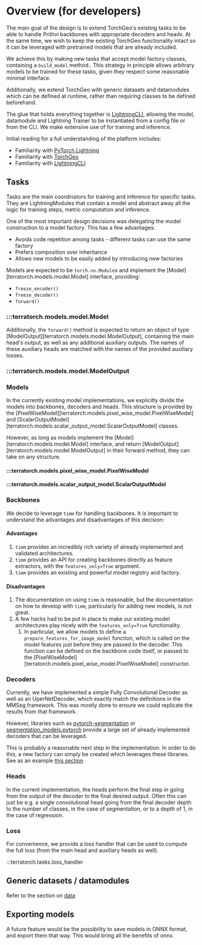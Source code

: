 # Overview (for developers)

The main goal of the design is to extend TorchGeo's existing tasks to be able to handle Prithvi backbones with appropriate decoders and heads.
At the same time, we wish to keep the existing TorchGeo functionality intact so it can be leveraged with pretrained models that are already included.

We achieve this by making new tasks that accept model factory classes, containing a `build_model` method.. This strategy in principle allows arbitrary models to be trained for these tasks, given they respect some reasonable minimal interface.

Additionally, we extend TorchGeo with generic datasets and datamodules which can be defined at runtime, rather than requiring classes to be defined beforehand.

The glue that holds everything together is [LightningCLI](https://lightning.ai/docs/pytorch/stable/api/lightning.pytorch.cli.LightningCLI.html#lightning.pytorch.cli.LightningCLI), allowing the model, datamodule and Lightning Trainer to be instantiated from a config file or from the CLI. We make extensive use of for training and inference.

Initial reading for a full understanding of the platform includes:

- Familiarity with [PyTorch Lightning](https://lightning.ai/pytorch-lightning)
- Familiarity with [TorchGeo](https://torchgeo.readthedocs.io/en/stable/)
- Familiarity with [LightningCLI](https://lightning.ai/docs/pytorch/stable/api/lightning.pytorch.cli.LightningCLI.html#lightning.pytorch.cli.LightningCLI)

## Tasks
Tasks are the main coordinators for training and inference for specific tasks. They are LightningModules that contain a model and abstract away all the logic for training steps, metric computation and inference.

One of the most important design decisions was delegating the model construction to a model factory. This has a few advantages:
    
- Avoids code repetition among tasks - different tasks can use the same factory
- Prefers composition over inheritance
- Allows new models to be easily added by introducing new factories

Models are expected to be `torch.nn.Module`s and implement the [Model][terratorch.models.model.Model] interface, providing:
    
- `freeze_encoder()`
- `freeze_decoder()`
- `forward()`

### :::terratorch.models.model.Model

Additionally, the `forward()` method is expected to return an object of type [ModelOutput][terratorch.models.model.ModelOutput], containing the main head's output, as well as any additional auxiliary outputs. The names of these auxiliary heads are matched with the names of the provided auxiliary losses.

### :::terratorch.models.model.ModelOutput

### Models
In the currently existing model implementations, we explicitly divide the models into backbones, decoders and heads. This structure is provided by the [PixelWiseModel][terratorch.models.pixel_wise_model.PixelWiseModel] and [ScalarOutputModel][terratorch.models.scalar_output_model.ScalarOutputModel] classes.

However, as long as models implement the [Model][terratorch.models.model.Model] interface, and return [ModelOutput][terratorch.models.model.ModelOutput] in their forward method, they can take on any structure.

#### :::terratorch.models.pixel_wise_model.PixelWiseModel
#### :::terratorch.models.scalar_output_model.ScalarOutputModel


### Backbones
We decide to leverage `timm` for handling backbones. It is important to understand the advantages and disadvantages of this decision:

#### Advantages
1. `timm` provides an incredibly rich variety of already implemented and validated architectures.
2. `timm` provides an API for creating backbones directly as feature extractors, with the `features_only=True` argument.
3. `timm` provides an existing and powerful model registry and factory.

#### Disadvantages
1. The documentation on using `timm` is reasonable, but the documentation on how to develop with `timm`, particularly for adding new models, is not great.
2. A few hacks had to be put in place to make our existing model architectures play nicely with the `features_only=True` functionality.
    1. In particular, we allow models to define a `prepare_features_for_image_model` function, which is called on the model features just before they are passed to the decoder. This function can be defined on the backbone code itself, or passed to the [PixelWiseModel][terratorch.models.pixel_wise_model.PixelWiseModel] constructor.

### Decoders
Currently, we have implemented a simple Fully Convolutional Decoder as well as an UperNetDecoder, which exactly match the definitions in the MMSeg framework.
This was mostly done to ensure we could replicate the results from that framework.

However, libraries such as [pytorch-segmentation](https://github.com/yassouali/pytorch-segmentation) or [segmentation_models.pytorch](https://github.com/qubvel/segmentation_models.pytorch) provide a large set of already implemented decoders that can be leveraged. 

This is probably a reasonable next step in the implementation. In order to do this, a new factory can simply be created which leverages these libraries. See as an example [this section](models.md#adding-new-model-types)

### Heads
In the current implementation, the heads perform the final step in going from the output of the decoder to the final desired output. Often this can just be e.g. a single convolutional head going from the final decoder depth to the number of classes, in the case of segmentation, or to a depth of 1, in the case of regression.

### Loss
For convenience, we provide a loss handler that can be used to compute the full loss (from the main head and auxiliary heads as well).

:::terratorch.tasks.loss_handler

## Generic datasets / datamodules
Refer to the section on [data](data.md)

## Exporting models
A future feature would be the possibility to save models in ONNX format, and export them that way. This would bring all the benefits of onnx.